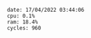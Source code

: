 

                date: 17/04/2022 03:44:06
                cpu: 0.1%
                ram: 18.4%
                cycles: 960

                         